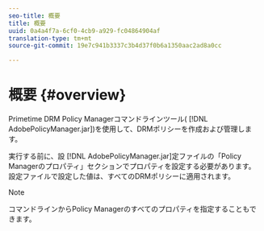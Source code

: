 ```yaml
---
seo-title: 概要
title: 概要
uuid: 0a4a4f7a-6cf0-4cb9-a929-fc04864904af
translation-type: tm+mt
source-git-commit: 19e7c941b3337c3b4d37f0b6a1350aac2ad8a0cc

---
```



# 概要 {#overview}

Primetime DRM Policy Managerコマンドラインツール( [!DNL AdobePolicyManager.jar])を使用して、DRMポリシーを作成および管理します。

実行する前に、設 [!DNL AdobePolicyManager.jar]定ファイルの「Policy Managerのプロパティ」セクションでプロパティを設定する必要があります。 設定ファイルで設定した値は、すべてのDRMポリシーに適用されます。

>[!NOTE]
>
>コマンドラインからPolicy Managerのすべてのプロパティを指定することもできます。